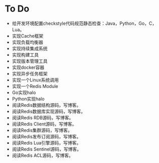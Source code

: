 # To Do

- 给开发环境配置checkstyle代码规范静态检查：Java，Python，Go，C，Lua。
- 实现Cache框架
- 实现负载均衡器
- 实现持续集成系统
- 实现构建工具
- 实现版本管理工具
- 实现docker容器
- 实现异步任务框架
- 实现一个Linux系统调用
- 实现一个Redis Module
- Go实现halo
- Python实现halo
- 阅读Redis数据结构源码，写博客。
- 阅读Redis数据库实现源码，写博客。
- 阅读Redis RDB源码，写博客。
- 阅读Redis Client源码，写博客。
- 阅读Redis集群源码，写博客。
- 阅读Redis发布订阅源码，写博客。
- 阅读Redis Lua引擎源码，写博客。
- 阅读Redis Sentinel源码，写博客。
- 阅读Redis ACL源码，写博客。